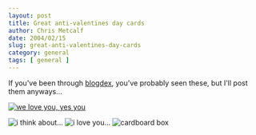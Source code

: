 ```yaml
---
layout: post
title: Great anti-valentines day cards
author: Chris Metcalf
date: 2004/02/15
slug: great-anti-valentines-day-cards
category: general
tags: [ general ]
---
```


<p>If you've been through <a href="http://blogdex.net">blogdex</a>, you've probably seen these, but I'll post them anyways...</p><p>
<a href="http://www.youyesyou.com/welove/index.html"><img src="/uploads/bear.jpg" alt="we love you, yes you" /></a></p>
<!--more-->
<img src="/uploads//train2.jpg" alt="i think about..." />
<img src="/uploads//platonic.jpg" alt="i love you..." />
<img src="/uploads//cardboard.jpg" alt="cardboard box" />
